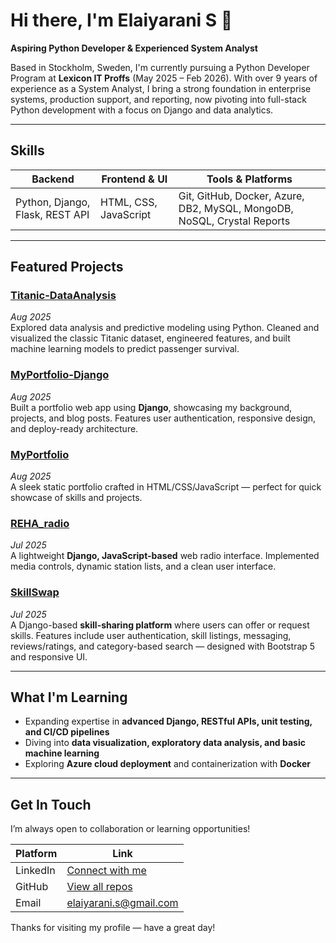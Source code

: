 # Hi there, I'm Elaiyarani S 👋

**Aspiring Python Developer & Experienced System Analyst**

Based in Stockholm, Sweden, I'm currently pursuing a Python Developer Program at **Lexicon IT Proffs** (May 2025 – Feb 2026). With over 9 years of experience as a System Analyst, I bring a strong foundation in enterprise systems, production support, and reporting, now pivoting into full-stack Python development with a focus on Django and data analytics.

---

##  Skills

| **Backend**        | **Frontend & UI**     | **Tools & Platforms**               |
|--------------------|------------------------|-------------------------------------|
| Python, Django, Flask, REST API | HTML, CSS, JavaScript        | Git, GitHub, Docker, Azure, DB2, MySQL, MongoDB, NoSQL, Crystal Reports |

---

##  Featured Projects

### [Titanic-DataAnalysis](https://github.com/elaiyarani-s/Titanic-DataAnalysis)
*Aug 2025*  
Explored data analysis and predictive modeling using Python. Cleaned and visualized the classic Titanic dataset, engineered features, and built machine learning models to predict passenger survival.

### [MyPortfolio-Django](https://github.com/elaiyarani-s/MyPortfolio-Django)
*Aug 2025*  
Built a portfolio web app using **Django**, showcasing my background, projects, and blog posts. Features user authentication, responsive design, and deploy-ready architecture.

### [MyPortfolio](https://github.com/elaiyarani-s/MyPortfolio)
*Aug 2025*  
A sleek static portfolio crafted in HTML/CSS/JavaScript — perfect for quick showcase of skills and projects.

### [REHA_radio](https://github.com/elaiyarani-s/REHA_radio)
*Jul 2025*  
A lightweight **Django, JavaScript-based** web radio interface. Implemented media controls, dynamic station lists, and a clean user interface.

### [SkillSwap](https://github.com/elaiyarani-s/SkillSwap)
*Jul 2025*  
A Django-based **skill-sharing platform** where users can offer or request skills. Features include user authentication, skill listings, messaging, reviews/ratings, and category-based search — designed with Bootstrap 5 and responsive UI.

---

##  What I'm Learning

- Expanding expertise in **advanced Django, RESTful APIs, unit testing, and CI/CD pipelines**
- Diving into **data visualization, exploratory data analysis, and basic machine learning**
- Exploring **Azure cloud deployment** and containerization with **Docker**

---

##  Get In Touch

I’m always open to collaboration or learning opportunities!

| Platform       | Link                               |
|----------------|------------------------------------|
| LinkedIn       | [Connect with me](https://www.linkedin.com/in/elaiyarani-s) |
| GitHub         | [View all repos](https://github.com/elaiyarani-s)           |
| Email          | elaiyarani.s@gmail.com             |

Thanks for visiting my profile — have a great day!
